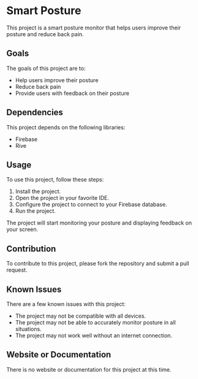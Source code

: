 # Smart Posture

This project is a smart posture monitor that helps users improve their posture and reduce back pain.

## Goals

The goals of this project are to:

* Help users improve their posture
* Reduce back pain
* Provide users with feedback on their posture

## Dependencies

This project depends on the following libraries:

* Firebase
* Rive 

## Usage

To use this project, follow these steps:

1. Install the project.
2. Open the project in your favorite IDE.
3. Configure the project to connect to your Firebase database.
4. Run the project.

The project will start monitoring your posture and displaying feedback on your screen.

## Contribution

To contribute to this project, please fork the repository and submit a pull request.

## Known Issues

There are a few known issues with this project:

* The project may not be compatible with all devices.
* The project may not be able to accurately monitor posture in all situations.
* The project may not work well without an internet connection.

## Website or Documentation

There is no website or documentation for this project at this time.
